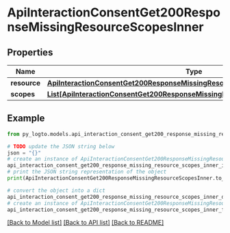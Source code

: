 # ApiInteractionConsentGet200ResponseMissingResourceScopesInner


## Properties

Name | Type | Description | Notes
------------ | ------------- | ------------- | -------------
**resource** | [**ApiInteractionConsentGet200ResponseMissingResourceScopesInnerResource**](ApiInteractionConsentGet200ResponseMissingResourceScopesInnerResource.md) |  | 
**scopes** | [**List[ApiInteractionConsentGet200ResponseMissingResourceScopesInnerScopesInner]**](ApiInteractionConsentGet200ResponseMissingResourceScopesInnerScopesInner.md) |  | 

## Example

```python
from py_logto.models.api_interaction_consent_get200_response_missing_resource_scopes_inner import ApiInteractionConsentGet200ResponseMissingResourceScopesInner

# TODO update the JSON string below
json = "{}"
# create an instance of ApiInteractionConsentGet200ResponseMissingResourceScopesInner from a JSON string
api_interaction_consent_get200_response_missing_resource_scopes_inner_instance = ApiInteractionConsentGet200ResponseMissingResourceScopesInner.from_json(json)
# print the JSON string representation of the object
print(ApiInteractionConsentGet200ResponseMissingResourceScopesInner.to_json())

# convert the object into a dict
api_interaction_consent_get200_response_missing_resource_scopes_inner_dict = api_interaction_consent_get200_response_missing_resource_scopes_inner_instance.to_dict()
# create an instance of ApiInteractionConsentGet200ResponseMissingResourceScopesInner from a dict
api_interaction_consent_get200_response_missing_resource_scopes_inner_from_dict = ApiInteractionConsentGet200ResponseMissingResourceScopesInner.from_dict(api_interaction_consent_get200_response_missing_resource_scopes_inner_dict)
```
[[Back to Model list]](../README.md#documentation-for-models) [[Back to API list]](../README.md#documentation-for-api-endpoints) [[Back to README]](../README.md)


